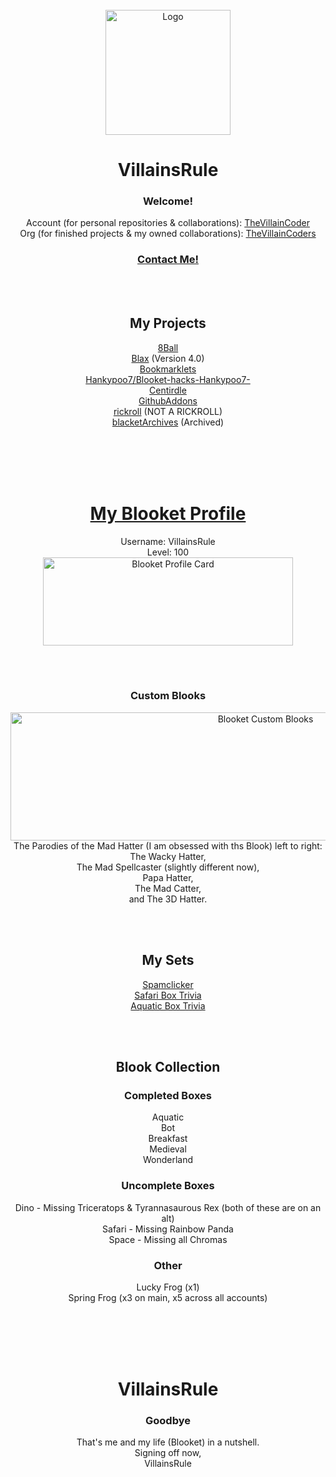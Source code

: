 <div id="top"></div>
<br />
<div align="center">
    <img src="https://avatars.githubusercontent.com/u/101288516?v=4" alt="Logo" width="200" height="200">
  <h1 align="center">VillainsRule</h1>
  <h3 align="center">Welcome!</h3>


  <p align="center">
    Account (for personal repositories & collaborations): <a href="https://github.com/TheVillainCoder">TheVillainCoder</a><br>
    Org (for finished projects & my owned collaborations): <a href="https://github.com/orgs/TheVillainCoders">TheVillainCoders</a><br>
  </p>
</div>
<div id="top"></div>
<div align="center">
  <h3 align="center"><a href="https://github.com/orgs/TheVillainCoders/discussions">Contact Me!</a></h3>
</div>
<br>
<div id="top"></div>
<br />
<div align="center">
  <h2 align="center">My Projects</h2>

  <p align="center">
    <a href="https://github.com/VillainsRule2000/8Ball">8Ball</a><br>
    <a href="https://github.com/villainsrule2000/Blax">Blax</a> (Version 4.0)<br>
    <a href="https://github.com/VillainsRule2000/Bookmarklets">Bookmarklets</a><br>
    <a href="https://github.com/Hankypoo7/Blooket-hacks-Hankypoo7-">Hankypoo7/Blooket-hacks-Hankypoo7-</a><br>
    <a href="https://villainsrule2000.github.io/centirdle/">Centirdle</a><br>
    <a href="https://github.com/villainsrule2000/GithubAddons">GithubAddons</a><br>
    <a href="https://villainsrule2000.github.io/rickroll">rickroll</a> (NOT A RICKROLL)<br>
    <a href="https://github.com/villainsrule2000/blacketArchives">blacketArchives</a> (Archived)
  </p>
</div>
<br>
<br>
<br>
<div id="top"></div>
<br />
<div align="center">
  <h1 align="center"><a href="https://dashboard.blooket.com/stats?name=VillainsRule">My Blooket Profile</a></h1>

  <p align="center">
    Username: VillainsRule<br>
    Level: 100<br>
    <img src="https://user-images.githubusercontent.com/101288516/162641587-dcb45510-b811-4191-a6cd-bbb38e67ca44.png" alt="Blooket Profile Card" width="400" height="141">
  </p>
</div>
<br>
<div id="top"></div>
<br />
<div align="center">
  <h3 align="center">Custom Blooks</h3>

  <p align="center">
    <img src="https://user-images.githubusercontent.com/101288516/162641667-52e14979-8052-4f11-b1e1-cb8e833ac299.png" alt="Blooket Custom Blooks" width="800" height="205"><br>
    The Parodies of the Mad Hatter (I am obsessed with ths Blook) left to right:<br>
    The Wacky Hatter,<br>
    The Mad Spellcaster (slightly different now),<br>
    Papa Hatter,<br>
    The Mad Catter,<br>
    and The 3D Hatter.
  </p>
</div>
<br>
<div id="top"></div>
<br />
<div align="center">
  <h2 align="center">My Sets</h2>

  <p align="center">
    <a href="https://www.blooket.com/set/622253d9065ce38701245299">Spamclicker</a><br>
    <a href="https://www.blooket.com/set/624f2f29adc794359923a685">Safari Box Trivia</a><br>
    <a href="https://www.blooket.com/set/6251e2e45d65c030fb5f3d64">Aquatic Box Trivia</a><br
  </p>
</div>
<br>
<div id="top"></div>
<br />
<div align="center">
  <h2 align="center">Blook Collection</h2>

  <h3 align="center">Completed Boxes</h3>
  
  <p align="center">
    Aquatic<br>
    Bot<br>
    Breakfast<br>
    Medieval<br>
    Wonderland<br>
  </p>
  <h3 align="center">Uncomplete Boxes</h3>
  
  <p align="center">
    Dino - Missing Triceratops & Tyrannasaurous Rex (both of these are on an alt)<br>
    Safari - Missing Rainbow Panda<br>
    Space - Missing all Chromas<br>
  </p>
  <h3 align="center">Other</a></h3>
  
  <p align="center">
    Lucky Frog (x1)<br>
    Spring Frog (x3 on main, x5 across all accounts)<br>
  </p>
</div>
<br>
<br>
<br>
<div id="top"></div>
<br />
<div align="center">
  <h1 align="center">VillainsRule</h1>
  <h3 align="center">Goodbye</h3>


  <p align="center">
    That's me and my life (Blooket) in a nutshell.<br>
    Signing off now,<br>
    VillainsRule
  </p>
</div>
